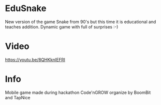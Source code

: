 # EduSnake
New version of the game Snake from 90's but this time it is educational and teaches addition. Dynamic game with full of surprises :-)

# Video
https://youtu.be/8QHKknIEFRI

# Info
Mobile game made during hackathon Code'nGROW organize by BoomBit and TapNice

